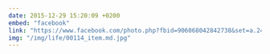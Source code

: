 ```yaml
---
date: 2015-12-29 15:20:09 +0200
embed: "facebook"
link: "https://www.facebook.com/photo.php?fbid=906068042842738&set=a.240168032766079.51975.100003186531392&type=3"
img: "/img/life/00114_item.md.jpg"
---
```

